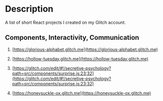 # Description
A list of short React projects I created on my Glitch account.

## Components, Interactivity, Communication

1) [https://glorious-alphabet.glitch.me](https://glorious-alphabet.glitch.me)

2) [https://hollow-tuesday.glitch.me](https://hollow-tuesday.glitch.me)

3) [https://glitch.com/edit/#!/secretive-psychology?path=src/components/surprise.js:23:32](https://glitch.com/edit/#!/secretive-psychology?path=src/components/surprise.js:23:32)

4) [https://honeysuckle-ox.glitch.me](https://honeysuckle-ox.glitch.me)
